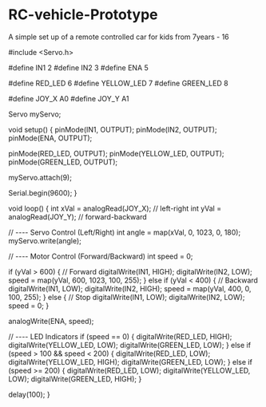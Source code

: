 # RC-vehicle-Prototype
A simple set up of a remote controlled car for kids from 7years - 16

#include <Servo.h>

#define IN1 2
#define IN2 3
#define ENA 5

#define RED_LED 6
#define YELLOW_LED 7
#define GREEN_LED 8

#define JOY_X A0
#define JOY_Y A1

Servo myServo;

void setup() {
  pinMode(IN1, OUTPUT);
  pinMode(IN2, OUTPUT);
  pinMode(ENA, OUTPUT);

  pinMode(RED_LED, OUTPUT);
  pinMode(YELLOW_LED, OUTPUT);
  pinMode(GREEN_LED, OUTPUT);

  myServo.attach(9);

  Serial.begin(9600);
}

void loop() {
  int xVal = analogRead(JOY_X); // left-right
  int yVal = analogRead(JOY_Y); // forward-backward

  // ---- Servo Control (Left/Right)
  int angle = map(xVal, 0, 1023, 0, 180);
  myServo.write(angle);

  // ---- Motor Control (Forward/Backward)
  int speed = 0;

  if (yVal > 600) {
    // Forward
    digitalWrite(IN1, HIGH);
    digitalWrite(IN2, LOW);
    speed = map(yVal, 600, 1023, 100, 255);
  } 
  else if (yVal < 400) {
    // Backward
    digitalWrite(IN1, LOW);
    digitalWrite(IN2, HIGH);
    speed = map(yVal, 400, 0, 100, 255);
  } 
  else {
    // Stop
    digitalWrite(IN1, LOW);
    digitalWrite(IN2, LOW);
    speed = 0;
  }

  analogWrite(ENA, speed);

  // ---- LED Indicators
  if (speed == 0) {
    digitalWrite(RED_LED, HIGH);
    digitalWrite(YELLOW_LED, LOW);
    digitalWrite(GREEN_LED, LOW);
  } else if (speed > 100 && speed < 200) {
    digitalWrite(RED_LED, LOW);
    digitalWrite(YELLOW_LED, HIGH);
    digitalWrite(GREEN_LED, LOW);
  } else if (speed >= 200) {
    digitalWrite(RED_LED, LOW);
    digitalWrite(YELLOW_LED, LOW);
    digitalWrite(GREEN_LED, HIGH);
  }

  delay(100);
}

